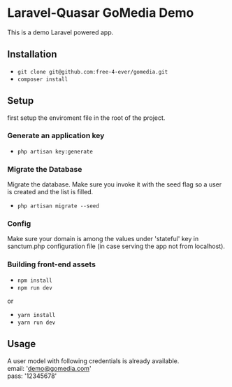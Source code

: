 
# Laravel-Quasar GoMedia Demo

This is a demo Laravel powered app.

## Installation

* `git clone git@github.com:free-4-ever/gomedia.git`
* `composer install`

## Setup

first setup the enviroment file in the root of the project.

### Generate an application key

* `php artisan key:generate`

### Migrate the Database

Migrate the database. Make sure you invoke it with the seed flag so a user is created and the list is filled.

* `php artisan migrate --seed`

### Config

Make sure your domain is among the values under 'stateful' key in sanctum.php configuration file (in case serving the app not from localhost).

### Building front-end assets

* `npm install`
* `npm run dev`

or

* `yarn install`
* `yarn run dev`

## Usage

A user model with following credentials is already available.  
email: 'demo@gomedia.com'  
pass: '12345678'
